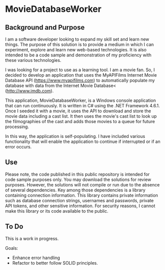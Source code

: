 # MovieDatabaseWorker

## Background and Purpose
I am a software developer looking to expand my skill set and learn new things.  The purpose of this solution is to provide a medium in which I can experiment, explore and learn new web-based technologies.  It is also intended to be a code sample and demonstration of my proficiency with these various technologies.

I was looking for a project to use as a learning tool.  I am a movie fan.  So, I decided to develop an application that uses the MyAPIFilms Internet Movie Database API (https://www.myapifilms.com) to automatically populate my database with data from the Internet Movie Database< (http://www.imdb.com).

This application, MovieDatabaseWorker, is a Windows console application that can run continuously.  It is written in C# using the .NET Framework 4.6.1.  Once I seeded it with a movie, it uses the API to download and store the movie data including a cast list.  It then uses the movie's cast list to look up the filmographies of the cast and adds those movies to a queue for future processing.

In this way, the application is self-populating.  I have included various functionality that will enable the application to continue if interrupted or if an error occurs.

## Use

Please note, the code published in this public repository is intended for code sample purposes only.  You may download the solutions for review purposes. However, the solutions will not compile or run due to the absence of several dependencies.  Key among those dependencies is a library containing connection information.  This library contains private information such as database connection strings, usernames and passwords, private API tokens, and other sensitive information.  For security reasons, I cannot make this library or its code available to the public.

## To Do

This is a work in progress.

Goals:
- Enhance error handling
- Refactor to better follow SOLID principles.
